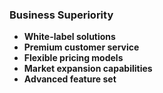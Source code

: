 ### Business Superiority
- **White-label solutions**
- **Premium customer service**
- **Flexible pricing models**
- **Market expansion capabilities**
- **Advanced feature set**
